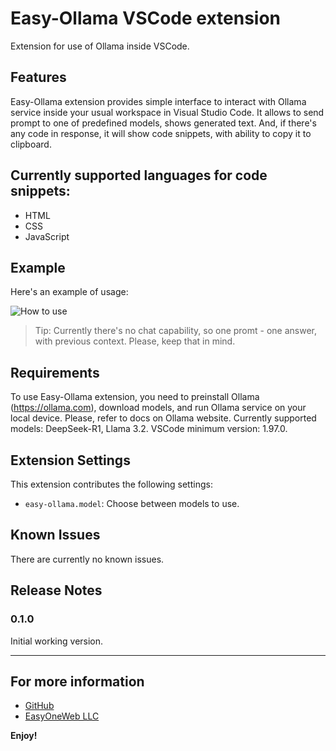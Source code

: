 # Easy-Ollama VSCode extension

Extension for use of Ollama inside VSCode.

## Features

Easy-Ollama extension provides simple interface to interact with Ollama service inside your usual workspace in Visual Studio Code. It allows to send prompt to one of predefined models, shows generated text. And, if there's any code in response, it will show code snippets, with ability to copy it to clipboard.

## Currently supported languages for code snippets:
- HTML
- CSS
- JavaScript

## Example
Here's an example of usage:

![How to use](https://easyoneweb.ru/easy-ollama.gif)

> Tip: Currently there's no chat capability, so one promt - one answer, with previous context. Please, keep that in mind.

## Requirements

To use Easy-Ollama extension, you need to preinstall Ollama (https://ollama.com), download models, and run Ollama service on your local device. Please, refer to docs on Ollama website. Currently supported models: DeepSeek-R1, Llama 3.2. VSCode minimum version: 1.97.0.

## Extension Settings

This extension contributes the following settings:

* `easy-ollama.model`: Choose between models to use.

## Known Issues

There are currently no known issues.

## Release Notes

### 0.1.0

Initial working version.

---

## For more information

* [GitHub](https://github.com/ikirja/easy-ollama)
* [EasyOneWeb LLC](https://easyoneweb.ru)

**Enjoy!**
